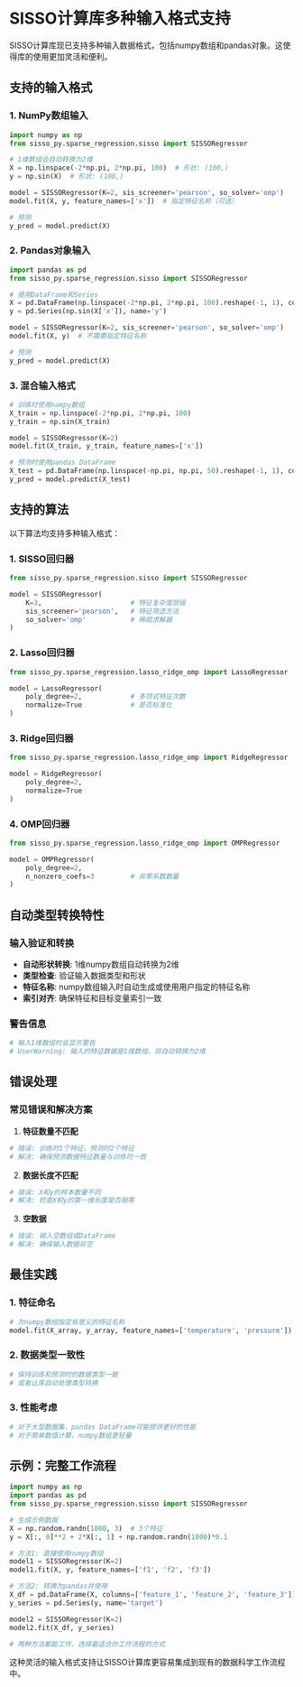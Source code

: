 # SISSO计算库多种输入格式支持

SISSO计算库现已支持多种输入数据格式，包括numpy数组和pandas对象。这使得库的使用更加灵活和便利。

## 支持的输入格式

### 1. NumPy数组输入
```python
import numpy as np
from sisso_py.sparse_regression.sisso import SISSORegressor

# 1维数组会自动转换为2维
X = np.linspace(-2*np.pi, 2*np.pi, 100)  # 形状: (100,)
y = np.sin(X)  # 形状: (100,)

model = SISSORegressor(K=2, sis_screener='pearson', so_solver='omp')
model.fit(X, y, feature_names=['x'])  # 指定特征名称（可选）

# 预测
y_pred = model.predict(X)
```

### 2. Pandas对象输入
```python
import pandas as pd
from sisso_py.sparse_regression.sisso import SISSORegressor

# 使用DataFrame和Series
X = pd.DataFrame(np.linspace(-2*np.pi, 2*np.pi, 100).reshape(-1, 1), columns=['x'])
y = pd.Series(np.sin(X['x']), name='y')

model = SISSORegressor(K=2, sis_screener='pearson', so_solver='omp')
model.fit(X, y)  # 不需要指定特征名称

# 预测
y_pred = model.predict(X)
```

### 3. 混合输入格式
```python
# 训练时使用numpy数组
X_train = np.linspace(-2*np.pi, 2*np.pi, 100)
y_train = np.sin(X_train)

model = SISSORegressor(K=2)
model.fit(X_train, y_train, feature_names=['x'])

# 预测时使用pandas DataFrame
X_test = pd.DataFrame(np.linspace(-np.pi, np.pi, 50).reshape(-1, 1), columns=['x'])
y_pred = model.predict(X_test)
```

## 支持的算法

以下算法均支持多种输入格式：

### 1. SISSO回归器
```python
from sisso_py.sparse_regression.sisso import SISSORegressor

model = SISSORegressor(
    K=3,                      # 特征复杂度层级
    sis_screener='pearson',   # 特征筛选方法
    so_solver='omp'           # 稀疏求解器
)
```

### 2. Lasso回归器
```python
from sisso_py.sparse_regression.lasso_ridge_omp import LassoRegressor

model = LassoRegressor(
    poly_degree=2,            # 多项式特征次数
    normalize=True            # 是否标准化
)
```

### 3. Ridge回归器
```python
from sisso_py.sparse_regression.lasso_ridge_omp import RidgeRegressor

model = RidgeRegressor(
    poly_degree=2,
    normalize=True
)
```

### 4. OMP回归器
```python
from sisso_py.sparse_regression.lasso_ridge_omp import OMPRegressor

model = OMPRegressor(
    poly_degree=2,
    n_nonzero_coefs=3         # 非零系数数量
)
```

## 自动类型转换特性

### 输入验证和转换
- **自动形状转换**: 1维numpy数组自动转换为2维
- **类型检查**: 验证输入数据类型和形状
- **特征名称**: numpy数组输入时自动生成或使用用户指定的特征名称
- **索引对齐**: 确保特征和目标变量索引一致

### 警告信息
```python
# 输入1维数组时会显示警告
# UserWarning: 输入的特征数据是1维数组，将自动转换为2维
```

## 错误处理

### 常见错误和解决方案

1. **特征数量不匹配**
```python
# 错误: 训练时1个特征，预测时2个特征
# 解决: 确保预测数据特征数量与训练时一致
```

2. **数据长度不匹配**
```python
# 错误: X和y的样本数量不同
# 解决: 检查X和y的第一维长度是否相等
```

3. **空数据**
```python
# 错误: 输入空数组或DataFrame
# 解决: 确保输入数据非空
```

## 最佳实践

### 1. 特征命名
```python
# 为numpy数组指定有意义的特征名称
model.fit(X_array, y_array, feature_names=['temperature', 'pressure'])
```

### 2. 数据类型一致性
```python
# 保持训练和预测时的数据类型一致
# 或者让库自动处理类型转换
```

### 3. 性能考虑
```python
# 对于大型数据集，pandas DataFrame可能提供更好的性能
# 对于简单数值计算，numpy数组更轻量
```

## 示例：完整工作流程

```python
import numpy as np
import pandas as pd
from sisso_py.sparse_regression.sisso import SISSORegressor

# 生成示例数据
X = np.random.randn(1000, 3)  # 3个特征
y = X[:, 0]**2 + 2*X[:, 1] + np.random.randn(1000)*0.1

# 方法1: 直接使用numpy数组
model1 = SISSORegressor(K=2)
model1.fit(X, y, feature_names=['f1', 'f2', 'f3'])

# 方法2: 转换为pandas并使用
X_df = pd.DataFrame(X, columns=['feature_1', 'feature_2', 'feature_3'])
y_series = pd.Series(y, name='target')

model2 = SISSORegressor(K=2)
model2.fit(X_df, y_series)

# 两种方法都能工作，选择最适合你工作流程的方式
```

这种灵活的输入格式支持让SISSO计算库更容易集成到现有的数据科学工作流程中。
